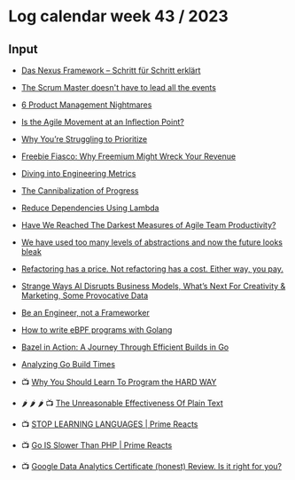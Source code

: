 # Log calendar week 43 / 2023

## Input


- [Das Nexus Framework – Schritt für Schritt erklärt](https://cdi.digital/nexus/)
- [The Scrum Master doesn't have to lead all the events](https://ageling.substack.com/p/the-scrum-master-doesnt-have-to-lead)
- [6 Product Management Nightmares](https://280group.com/product-management-blog/6-product-management-nightmares-to-keep-you-up-at-night/)
- [Is the Agile Movement at an Inflection Point?](https://www.leadinganswers.com/2023/10/is-the-agile-movement-at-an-inflection-point.html)
- [Why You’re Struggling to Prioritize](https://itamargilad.com/prioritization/)
- [Freebie Fiasco: Why Freemium Might Wreck Your Revenue](https://www.leahtharin.com/p/freebie-fiasco-why-freemium-might)
- [Diving into Engineering Metrics](https://hybridhacker.email/p/diving-into-engineering-metrics)
- [The Cannibalization of Progress](https://mdalmijn.com/p/the-cannibalization-of-progress)
- [Reduce Dependencies Using Lambda](https://xp123.com/articles/reduce-dependencies-using-lambda/)
- [Have We Reached The Darkest Measures of Agile Team Productivity?](https://www.andycleff.com/2023/10/the-darkest-measures-of-agile-team-performance-metrics/)


- [We have used too many levels of abstractions and now the future looks bleak](https://unixsheikh.com/articles/we-have-used-too-many-levels-of-abstractions-and-now-the-future-looks-bleak.html)
- [Refactoring has a price. Not refactoring has a cost. Either way, you pay.](https://www.germanvelasco.com/blog/refactoring-is-a-habit)
- [Strange Ways AI Disrupts Business Models, What’s Next For Creativity & Marketing, Some Provocative Data](https://www.implications.com/p/strange-ways-ai-disrupts-business)
- [Be an Engineer, not a Frameworker](https://johndanielraines.medium.com/be-an-engineer-not-a-frameworker-c58fe28d0c88)

- [How to write eBPF programs with Golang](https://blog.devgenius.io/how-to-write-ebpf-programs-with-golang-933d58fc5dba)

- [Bazel in Action: A Journey Through Efficient Builds in Go](https://medium.com/@patrickkoss/bazel-in-action-a-journey-through-efficient-builds-in-go-a0be96978cfb)

- [Analyzing Go Build Times](https://blog.howardjohn.info/posts/go-build-times/)

- :tv: [Why You Should Learn To Program the HARD WAY](https://www.youtube.com/watch?v=DZkbDCSdC1Q)
- :hot_pepper: :hot_pepper: :hot_pepper: :tv: [The Unreasonable Effectiveness Of Plain Text](https://www.youtube.com/watch?v=WgV6M1LyfNY) 
- :tv: [STOP LEARNING LANGUAGES | Prime Reacts](https://www.youtube.com/watch?v=FZieCGa_bdw)
- :tv: [Go IS Slower Than PHP | Prime Reacts](https://www.youtube.com/watch?v=nGJOOS1Zd9Q)
- :tv: [Google Data Analytics Certificate (honest) Review. Is it right for you?](https://www.youtube.com/watch?v=sqD8N_HouBk)
